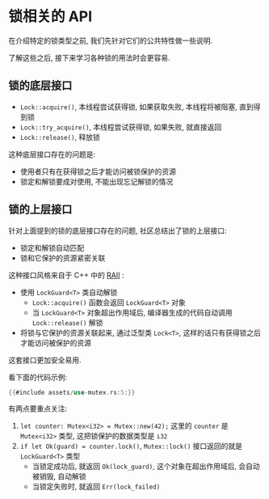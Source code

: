 # 锁相关的 API

在介绍特定的锁类型之前, 我们先针对它们的公共特性做一些说明.

了解这些之后, 接下来学习各种锁的用法时会更容易.

## 锁的底层接口

- `Lock::acquire()`, 本线程尝试获得锁, 如果获取失败, 本线程将被阻塞, 直到得到锁
- `Lock::try_acquire()`, 本线程尝试获得锁, 如果失败, 就直接返回
- `Lock::release()`, 释放锁

这种底层接口存在的问题是:

- 使用者只有在获得锁之后才能访问被锁保护的资源
- 锁定和解锁要成对使用, 不能出现忘记解锁的情况

## 锁的上层接口

针对上面提到的锁的底层接口存在的问题, 社区总结出了锁的上层接口:

- 锁定和解锁自动匹配
- 锁和它保护的资源紧密关联

这种接口风格来自于 C++ 中的 [RAII](../memory-basic/raii.md) :

- 使用 `LockGuard<T>` 类自动解锁
    - `Lock::acquire()` 函数会返回 `LockGuard<T>` 对象
    - 当 `LockGuard<T>` 对象超出作用域后, 编译器生成的代码自动调用 `Lock::release()` 解锁
- 将锁与它保护的资源关联起来, 通过泛型类 `Lock<T>`, 这样的话只有获得锁之后才能访问被保护的资源

这套接口更加安全易用.


看下面的代码示例:

```rust
{{#include assets/use-mutex.rs:5:}}
```

有两点要重点关注:
1. `let counter: Mutex<i32> = Mutex::new(42);` 这里的 `counter` 是 `Mutex<i32>` 类型,
   这把锁保护的数据类型是 `i32`
2. `if let Ok(guard) = counter.lock()`, `Mutex::lock()` 接口返回的就是 `LockGuard<T>` 类型
    - 当锁定成功后, 就返回 `Ok(lock_guard)`, 这个对象在超出作用域后, 会自动被销毁, 自动解锁
    - 当锁定失败时, 就返回 `Err(lock_failed)`

